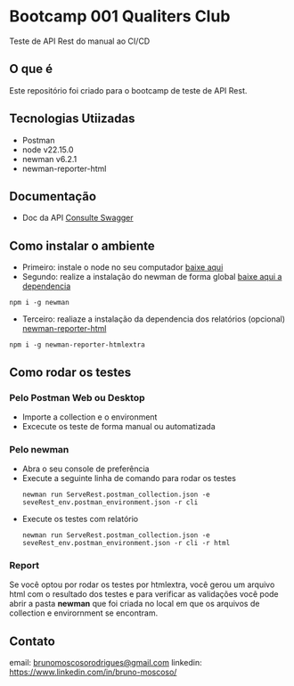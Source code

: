 # Bootcamp 001 Qualiters Club 
Teste de API Rest do manual ao CI/CD 


## O que é
Este repositório foi criado para o bootcamp de teste de API Rest.

## Tecnologias Utiizadas
- Postman
- node v22.15.0
- newman v6.2.1
- newman-reporter-html

## Documentação

- Doc da API [Consulte Swagger](https://serverest.dev/)

## Como instalar o ambiente

- Primeiro: instale o node no seu computador [baixe aqui](https://nodejs.org/pt/download)
- Segundo: realize a instalação do newman de forma global [baixe aqui a dependencia](https://www.npmjs.com/package/newman)
```
npm i -g newman
```
- Terceiro: realiaze a instalação da dependencia dos relatórios (opcional) [newman-reporter-html](https://www.npmjs.com/package/newman-reporter-htmlextra)
```
npm i -g newman-reporter-htmlextra
```
## Como rodar os testes

### Pelo Postman Web ou Desktop
- Importe a collection e o environment
- Excecute os teste de forma manual ou automatizada

### Pelo newman
- Abra o seu console de preferência
- Execute a seguinte linha de comando para rodar os testes
  ```
  newman run ServeRest.postman_collection.json -e seveRest_env.postman_environment.json -r cli 
  ```
- Execute os testes com relatório
  ```
  newman run ServeRest.postman_collection.json -e seveRest_env.postman_environment.json -r cli -r html
  ```
### Report

Se você optou por rodar os testes por htmlextra, você gerou um arquivo html com o resultado dos testes e para verificar as validações você pode abrir a pasta **newman** que foi criada no local em que os arquivos de collection e envirornment se encontram.

## Contato

email: brunomoscosorodrigues@gmail.com
linkedin: https://www.linkedin.com/in/bruno-moscoso/
  
